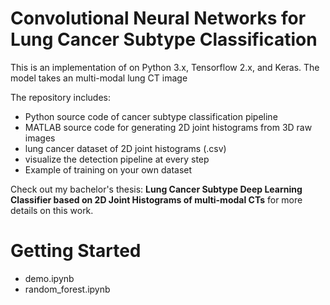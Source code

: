 # Convolutional Neural Networks for Lung Cancer Subtype Classification
This is an implementation of on Python 3.x, Tensorflow 2.x, and Keras. The model takes an multi-modal lung CT image

The repository includes:
- Python source code of cancer subtype classification pipeline
- MATLAB source code for generating 2D joint histograms from 3D raw images
- lung cancer dataset of 2D joint histograms (.csv)
- visualize the detection pipeline at every step
- Example of training on your own dataset

Check out my bachelor's thesis: <b>Lung Cancer Subtype Deep Learning Classifier based on 2D Joint Histograms of multi-modal CTs</b>
for more details on this work.

# Getting Started
- demo.ipynb
- random_forest.ipynb

